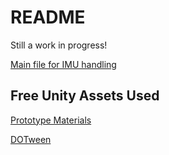 README
===

Still a work in progress!

[Main file for IMU handling](/imu-server/main.py)

Free Unity Assets Used
---

[Prototype Materials](https://assetstore.unity.com/packages/2d/textures-materials/gridbox-prototype-materials-129127)

[DOTween](https://assetstore.unity.com/packages/tools/animation/dotween-hotween-v2-27676)
